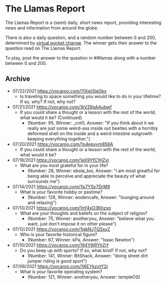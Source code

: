 # The Llamas Report
The Llamas Report is a (semi) daily, short news report, providing interesting news and information from around the globe.

There is also a daily question, and a random number between 0 and 200,
determined by [virtual pocket change](https://github.com/wodencafe/PocketChange).
The winner gets their answer to the question read on The Llamas Report.

To play, post the answer to the question in ##llamas along with a number between 0 and 200.

## Archive
- 07/22/2021 https://vocaroo.com/11Xjpl3jeGkx
    - Is traveling to space something you would like to do in your lifetime? If so, why? If not, why not?
- 07/21/2021 https://vocaroo.com/1kVZ6pAAubwf
    - If you could share a thought or a lesson with the rest of the world, what would it be? (Continued)
        - (Number: 95, Winner: _cnt0, Answer: "If you think about it we really are just some weird-ass inside out beetles with a horribly deformed shell on the inside and a weird intestine outgrowth keeping everything together.")
- 07/20/2021 https://vocaroo.com/1o4epvvm856A
    - If you could share a thought or a lesson with the rest of the world, what would it be?
- 07/18/2021 https://vocaroo.com/1eX9YfC1HZxl
    - What are you most grateful for in your life?
        - (Number: 28, Winner: ebola_boi, Answer: "i am most greatful for being able to perceive and appreciate the beauty of what surrounds me")
- 07/14/2021 https://vocaroo.com/1is7YSy7DrM9
    - What is your favorite hobby or pastime?
        - (Number: 128, Winner: wodencafe, Answer: "lounging around and relaxing")
- 07/13/2021 https://vocaroo.com/1nY4xO3Khzxq
    - What are your thoughts and beliefs on the subject of religion? 
        - (Number: 75, Winner: anotheryou, Answer: "believe what you want, just don't impose it on other please")
- 07/12/2021 https://vocaroo.com/1jqkNJTQSsyZ
    - Who is your favorite historical figure? 
        - (Number: 67, Winner: kPa, Answer: "Isaac Newton")
- 07/10/2021 https://vocaroo.com/194Y9jRYhZrf
    - Do you keep up with sports? If so, what kind? If not, why not? 
        - (Number: 141, Winner: BitShack, Answer: "doing street dirt jumper riding is good sport")
- 07/08/2021 https://vocaroo.com/1j6EYkzvtY2r
    - What is your favorite operating system? 
        - (Number: 121, Winner: anotheryou, Answer: templeOS)
